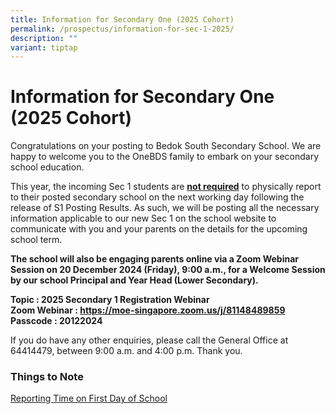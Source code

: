 ```yaml
---
title: Information for Secondary One (2025 Cohort)
permalink: /prospectus/information-for-sec-1-2025/
description: ""
variant: tiptap
---
```

<h1>Information for Secondary One (2025 Cohort)</h1>
<p>Congratulations on your posting to Bedok South Secondary School. We are
happy to welcome you to the OneBDS family to embark on your secondary school
education.</p>
<p>This year, the incoming Sec 1 students are <strong><u>not required</u></strong> to
physically report to their posted secondary school on the next working
day following the release of S1 Posting Results. As such, we will be posting
all the necessary information applicable to our new Sec 1 on the school
website to communicate with you and your parents on the details for the
upcoming school term.</p>
<p><strong>The school will also be engaging parents online via a Zoom Webinar Session on 20 December 2024 (Friday), 9:00 a.m., for a Welcome Session by our school Principal and Year Head (Lower Secondary).</strong>
</p>
<p><strong>Topic : 2025 Secondary 1 Registration Webinar<br>Zoom Webinar : <a href="https://moe-singapore.zoom.us/j/81148489859" rel="noopener noreferrer nofollow" target="_blank">https://moe-singapore.zoom.us/j/81148489859</a><br>Passcode : 20122024</strong>
</p>
<p></p>
<p>If you do have any other enquiries, please call the General Office at
64414479, between 9:00 a.m. and 4:00 p.m. Thank you.</p>
<h3>Things to Note</h3>
<p><a href="/prospectus/reporting-time-on-first-day-of-school/" rel="noopener nofollow" target="_blank">Reporting Time on First Day of School</a>
</p>